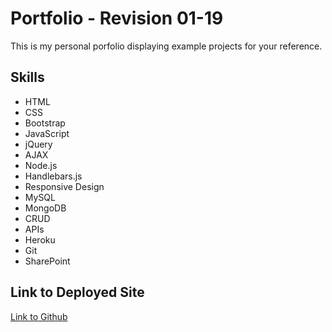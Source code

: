 # Portfolio - Revision 01-19
This is my personal porfolio displaying example projects for your reference.

## Skills
* HTML
* CSS
* Bootstrap
* JavaScript
* jQuery
* AJAX
* Node.js
* Handlebars.js
* Responsive Design
* MySQL
* MongoDB
* CRUD
* APIs
* Heroku
* Git
* SharePoint

## Link to Deployed Site
[Link to Github](https://jennyboerner.github.io/Portfolio_01-2019/)


